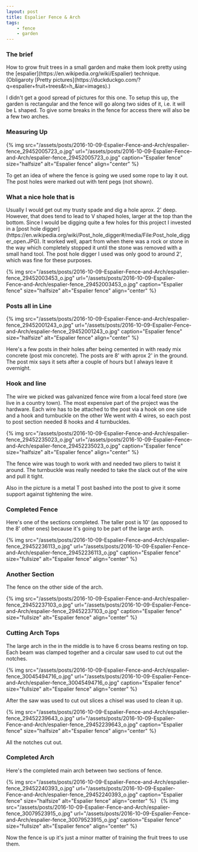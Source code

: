 ```yaml
---
layout: post
title: Espalier Fence & Arch
tags:
    - fence
    - garden
---
```


<h3>The brief</h3>
How to grow fruit trees in a small garden and make them look pretty using the [espalier](https://en.wikipedia.org/wiki/Espalier) technique. (Obligaroty [Pretty pictures](https://duckduckgo.com/?q=espalier+fruit+trees&amp;t=h_&amp;iar=images).)

I didn't get a good spread of pictures for this one. To setup this up, the garden is rectangular and the fence will go along two sides of it, i.e. it will be L shaped. To give some breaks in the fence for access there will also be a few two arches.
<h3>Measuring Up</h3>
{% img src="/assets/posts/2016-10-09-Espalier-Fence-and-Arch/espalier-fence_29452005723_o.jpg" url="/assets/posts/2016-10-09-Espalier-Fence-and-Arch/espalier-fence_29452005723_o.jpg" caption="Espalier fence" size="halfsize" alt="Espalier fence" align="center" %}

To get an idea of where the fence is going we used some rope to lay it out. The post holes were marked out with tent pegs (not shown).
<h3>What a nice hole that is</h3>
Usually I would get out my trusty spade and dig a hole aprox. 2' deep. However, that does tend to lead to V shaped holes, larger at the top than the bottom. Since I would be digging quite a few holes for this project I invested in a [post hole digger](https://en.wikipedia.org/wiki/Post_hole_digger#/media/File:Post_hole_digger_open.JPG). It worked well, apart from when there was a rock or stone in the way which completely stopped it until the stone was removed with a small hand tool. The post hole digger I used was only good to around 2', which was fine for these purposes.

{% img src="/assets/posts/2016-10-09-Espalier-Fence-and-Arch/espalier-fence_29452003453_o.jpg" url="/assets/posts/2016-10-09-Espalier-Fence-and-Arch/espalier-fence_29452003453_o.jpg" caption="Espalier fence" size="halfsize" alt="Espalier fence" align="center" %}
<h3>Posts all in Line</h3>
{% img src="/assets/posts/2016-10-09-Espalier-Fence-and-Arch/espalier-fence_29452001243_o.jpg" url="/assets/posts/2016-10-09-Espalier-Fence-and-Arch/espalier-fence_29452001243_o.jpg" caption="Espalier fence" size="halfsize" alt="Espalier fence" align="center" %}

Here's a few posts in their holes after being cemented in with ready mix concrete (post mix concrete). The posts are 8' with aprox 2' in the ground. The post mix says it sets after a couple of hours but I always leave it overnight.
<h3>Hook and line</h3>
The wire we picked was galvanized fence wire from a local feed store (we live in a country town). The most expensive part of the project was the hardware. Each wire has to be attached to the post via a hook on one side and a hook and turnbuckle on the other We went with 4 wires, so each post to post section needed 8 hooks and 4 turnbuckles.

{% img src="/assets/posts/2016-10-09-Espalier-Fence-and-Arch/espalier-fence_29452235023_o.jpg" url="/assets/posts/2016-10-09-Espalier-Fence-and-Arch/espalier-fence_29452235023_o.jpg" caption="Espalier fence" size="halfsize" alt="Espalier fence" align="center" %}

The fence wire was tough to work with and needed two pliers to twist it around. The turnbuckle was really needed to take the slack out of the wire and pull it tight.

Also in the picture is a metal T post bashed into the post to give it some support against tightening the wire.
<h3>Completed Fence</h3>
Here's one of the sections completed. The taller post is 10' (as opposed to the 8' other ones) because it's going to be part of the large arch.

{% img src="/assets/posts/2016-10-09-Espalier-Fence-and-Arch/espalier-fence_29452236113_o.jpg" url="/assets/posts/2016-10-09-Espalier-Fence-and-Arch/espalier-fence_29452236113_o.jpg" caption="Espalier fence" size="fullsize" alt="Espalier fence" align="center" %}
<h3>Another Section</h3>
The fence on the other side of the arch.

{% img src="/assets/posts/2016-10-09-Espalier-Fence-and-Arch/espalier-fence_29452237103_o.jpg" url="/assets/posts/2016-10-09-Espalier-Fence-and-Arch/espalier-fence_29452237103_o.jpg" caption="Espalier fence" size="fullsize" alt="Espalier fence" align="center" %}
<h3>Cutting Arch Tops</h3>
The large arch in the in the middle is to have 6 cross beams resting on top. Each beam was clamped together and a circular saw used to cut out the notches.

{% img src="/assets/posts/2016-10-09-Espalier-Fence-and-Arch/espalier-fence_30045494716_o.jpg" url="/assets/posts/2016-10-09-Espalier-Fence-and-Arch/espalier-fence_30045494716_o.jpg" caption="Espalier fence" size="fullsize" alt="Espalier fence" align="center" %}

After the saw was used to cut out slices a chisel was used to clean it up.

{% img src="/assets/posts/2016-10-09-Espalier-Fence-and-Arch/espalier-fence_29452239643_o.jpg" url="/assets/posts/2016-10-09-Espalier-Fence-and-Arch/espalier-fence_29452239643_o.jpg" caption="Espalier fence" size="halfsize" alt="Espalier fence" align="center" %}

All the notches cut out.
<h3>Completed Arch</h3>
Here's the completed main arch between two sections of fence.

{% img src="/assets/posts/2016-10-09-Espalier-Fence-and-Arch/espalier-fence_29452240393_o.jpg" url="/assets/posts/2016-10-09-Espalier-Fence-and-Arch/espalier-fence_29452240393_o.jpg" caption="Espalier fence" size="halfsize" alt="Espalier fence" align="center" %}   {% img src="/assets/posts/2016-10-09-Espalier-Fence-and-Arch/espalier-fence_30079523915_o.jpg" url="/assets/posts/2016-10-09-Espalier-Fence-and-Arch/espalier-fence_30079523915_o.jpg" caption="Espalier fence" size="fullsize" alt="Espalier fence" align="center" %}

Now the fence is up it's just a minor matter of training the fruit trees to use them.